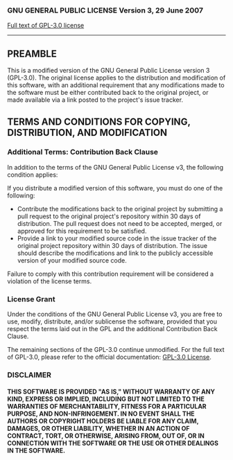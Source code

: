 ### GNU GENERAL PUBLIC LICENSE Version 3, 29 June 2007

[Full text of GPL-3.0 license](https://www.gnu.org/licenses/gpl-3.0.txt)

___

## PREAMBLE

This is a modified version of the GNU General Public License version 3 (GPL-3.0). The original license applies to the distribution and modification of this software, with an additional requirement that any modifications made to the software must be either contributed back to the original project, or made available via a link posted to the project's issue tracker.

## TERMS AND CONDITIONS FOR COPYING, DISTRIBUTION, AND MODIFICATION

### Additional Terms: Contribution Back Clause

In addition to the terms of the GNU General Public License v3, the following condition applies:

If you distribute a modified version of this software, you must do one of the following:
- Contribute the modifications back to the original project by submitting a pull request to the original project's repository within 30 days of distribution. The pull request does not need to be accepted, merged, or approved for this requirement to be satisfied.
- Provide a link to your modified source code in the issue tracker of the original project repository within 30 days of distribution. The issue should describe the modifications and link to the publicly accessible version of your modified source code.

Failure to comply with this contribution requirement will be considered a violation of the license terms.

### License Grant

Under the conditions of the GNU General Public License v3, you are free to use, modify, distribute, and/or sublicense the software, provided that you respect the terms laid out in the GPL and the additional Contribution Back Clause.

The remaining sections of the GPL-3.0 continue unmodified.
For the full text of GPL-3.0, please refer to the official documentation: [GPL-3.0 License](https://www.gnu.org/licenses/gpl-3.0.txt).

### DISCLAIMER
#### THIS SOFTWARE IS PROVIDED "AS IS," WITHOUT WARRANTY OF ANY KIND, EXPRESS OR IMPLIED, INCLUDING BUT NOT LIMITED TO THE WARRANTIES OF MERCHANTABILITY, FITNESS FOR A PARTICULAR PURPOSE, AND NON-INFRINGEMENT. IN NO EVENT SHALL THE AUTHORS OR COPYRIGHT HOLDERS BE LIABLE FOR ANY CLAIM, DAMAGES, OR OTHER LIABILITY, WHETHER IN AN ACTION OF CONTRACT, TORT, OR OTHERWISE, ARISING FROM, OUT OF, OR IN CONNECTION WITH THE SOFTWARE OR THE USE OR OTHER DEALINGS IN THE SOFTWARE.
